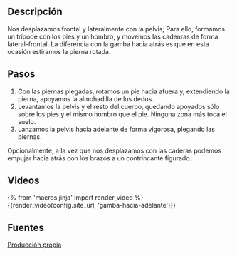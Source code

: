## Descripción

Nos desplazamos frontal y lateralmente con la pelvis; Para ello, formamos un trípode con los pies y un hombro, y movemos las cadenras de forma lateral-frontal. La diferencia con la gamba hacia atrás es que en esta ocasión estiramos la pierna rotada.


## Pasos

1. Con las piernas plegadas, rotamos un pie hacia afuera y, extendiendo la pierna, apoyamos la almohadilla de los dedos.
2. Levantamos la pelvis y el resto del cuerpo, quedando apoyados sólo sobre los pies y el mismo hombro que el pie. Ninguna zona más toca el suelo.
3. Lanzamos la pelvis hacia adelante de forma vigorosa, plegando las piernas.


Opcionalmente, a la vez que nos desplazamos con las caderas podemos empujar hacia atrás con los brazos a un contrincante figurado.

## Videos

{% from 'macros.jinja' import render_video %}
{{render_video(config.site_url, 'gamba-hacia-adelante')}}

## Fuentes

[Producción propia]({{config.site_url}})